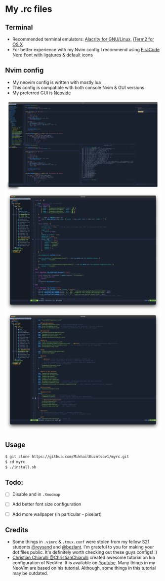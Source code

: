 # My .rc files

## Terminal

- Recommended terminal emulators: [Alacrity for GNU/Linux](https://github.com/alacritty/alacritty), [iTerm2 for OS X](https://github.com/gnachman/iTerm2)
- For better experience with my Nvim config I recommend using [FiraCode Nerd Font with ligatures & default icons](https://github.com/ryanoasis/nerd-fonts)

## Nvim config

- My neovim config is written with mostly lua
- This config is compatible with both console Nvim & GUI versions
- My preferred GUI is [Neovide](https://github.com/neovide/neovide)

![C workflow](./assets/nvim_c.png)
![Lua workflow](./assets/nvim_lua_2.png)
![Lua plugins](./assets/nvim_lua_plugins.png)

## Usage

```bash
$ git clone https://github.com/MikhailKuzntsov1/myrc.git
$ cd myrc
$ ./install.sh
```

## Todo:

- [ ] Disable <S-Caps> and <C-Caps> in `.Xmodmap`
- [ ] Add better font size configuration
- [ ] Add more wallpaper (in particular - pixelart)


## Credits

- Some things in `.vimrc` & `.tmux.conf` were stolen from my fellow S21 students
  [@reysand](https://github.com/reysand/dotfiles) and [@bezlant](https://github.com/bezlant).
  I'm grateful to you for making your dot files public.
  It's definitely worth checking out these guys configs! :)
- [Christian Chiarulli @ChristianChiarulli](https://github.com/ChristianChiarulli) created awesome
  tutorial on lua configuration of NeoVim. It is available on [Youtube](https://www.youtube.com/watch?v=ctH-a-1eUME&t=9s&ab_channel=chris%40machine). Many things in my NeoVim
  are based on his tutorial. Although, some things in this tutorial may be outdated.
